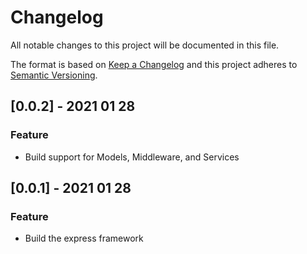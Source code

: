 # Changelog
All notable changes to this project will be documented in this file.

The format is based on [Keep a Changelog](http://keepachangelog.com/en/1.0.0/)
and this project adheres to [Semantic Versioning](http://semver.org/spec/v2.0.0.html).
## [0.0.2] - 2021 01 28
### Feature
* Build support for Models, Middleware, and Services
## [0.0.1] - 2021 01 28
### Feature
* Build the express framework

